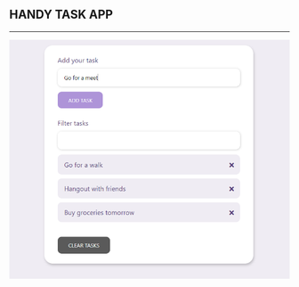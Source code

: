 ## HANDY TASK APP

---

<a href="https://handy-tasks.netlify.app"><img src="preview/task_app_img.png"></a>
